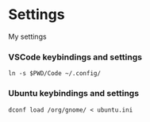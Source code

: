 # Settings

My settings

### VSCode keybindings and settings

```
ln -s $PWD/Code ~/.config/
```

### Ubuntu keybindings and settings

```
dconf load /org/gnome/ < ubuntu.ini
```
